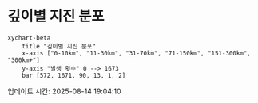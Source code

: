 # 깊이별 지진 분포

```mermaid
xychart-beta
    title "깊이별 지진 분포"
    x-axis ["0-10km", "11-30km", "31-70km", "71-150km", "151-300km", "300km+"]
    y-axis "발생 횟수" 0 --> 1673
    bar [572, 1671, 90, 13, 1, 2]
```

업데이트 시간: 2025-08-14 19:04:10
